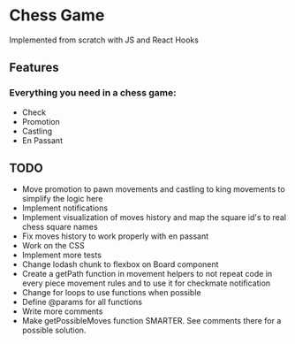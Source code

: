 # Chess Game

Implemented from scratch with JS and React Hooks

## Features

### Everything you need in a chess game: 

  - Check
  - Promotion
  - Castling
  - En Passant

## TODO

  - Move promotion to pawn movements and castling to king movements to simplify the logic here
  - Implement notifications
  - Implement visualization of moves history and map the square id's to real chess square names
  - Fix moves history to work properly with en passant
  - Work on the CSS
  - Implement more tests
  - Change lodash chunk to flexbox on Board component
  - Create a getPath function in movement helpers to not repeat code in every piece movement rules and to use it for checkmate notification
  - Change for loops to use functions when possible
  - Define @params for all functions
  - Write more comments
  - Make getPossibleMoves function SMARTER. See comments there for a possible solution.